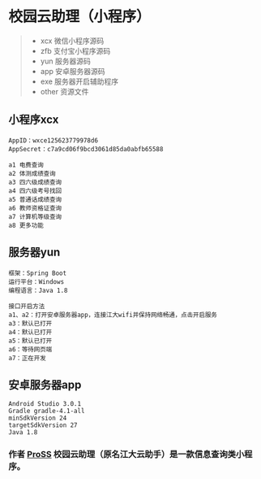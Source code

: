 ﻿# 校园云助理（小程序）

> * xcx 微信小程序源码
> * zfb 支付宝小程序源码
> * yun 服务器源码
> * app 安卓服务器源码
> * exe 服务器开启辅助程序
> * other 资源文件

## 小程序xcx

```
AppID：wxce125623779978d6
AppSecret：c7a9cd06f9bcd3061d85da0abfb65588

a1 电费查询
a2 体测成绩查询
a3 四六级成绩查询
a4 四六级考号找回
a5 普通话成绩查询
a6 教师资格证查询
a7 计算机等级查询
a8 更多功能
```

## 服务器yun
```
框架：Spring Boot
运行平台：Windows
编程语言：Java 1.8

接口开启方法
a1、a2：打开安卓服务器app，连接江大wifi并保持网络畅通，点击开启服务
a3：默认已打开
a4：默认已打开
a5：默认已打开
a6：等待网页端
a7：正在开发
```

## 安卓服务器app
```
Android Studio 3.0.1
Gradle gradle-4.1-all
minSdkVersion 24
targetSdkVersion 27
Java 1.8
```

### 作者 [ProSS][1] 校园云助理（原名江大云助手）是一款信息查询类小程序。

[1]:https://gitee.com/pross